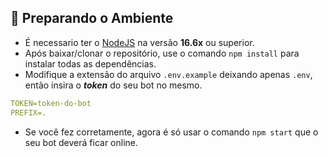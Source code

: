 ## 🚀 Preparando o Ambiente

* É necessario ter o [NodeJS](https://nodejs.org/en/download/current/) na versão **16.6x** ou superior.
* Após baixar/clonar o repositório, use o comando `npm install` para instalar todas as dependências.
* Modifique a extensão do arquivo `.env.example` deixando apenas `.env`, então insira o ***token*** do seu bot no mesmo.

```yaml
TOKEN=token-do-bot
PREFIX=.
```

* Se você fez corretamente, agora é só usar o comando `npm start` que o seu bot deverá ficar online.